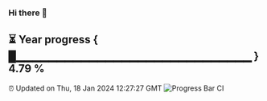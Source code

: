 ### Hi there 👋
⏳ Year progress { █▁▁▁▁▁▁▁▁▁▁▁▁▁▁▁▁▁▁▁▁▁▁▁▁▁▁▁▁▁ } 4.79 %
---
⏰ Updated on Thu, 18 Jan 2024 12:27:27 GMT
![Progress Bar CI](https://github.com/liununu/liununu/workflows/Progress%20Bar%20CI/badge.svg)
